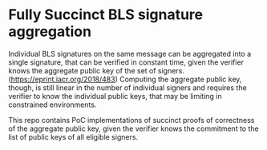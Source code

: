 # Fully Succinct BLS signature aggregation

Individual BLS signatures on the same message can be aggregated into a single signature,
that can be verified in constant time, given the verifier knows the aggregate public key of the set of signers. (https://eprint.iacr.org/2018/483)
Computing the aggregate public key, though, is still linear in the number of individual signers
and requires the verifier to know the individual public keys, that may be limiting in constrained environments.

This repo contains PoC implementations of succinct proofs of correctness of the aggregate public key,
given the verifier knows the commitment to the list of public keys of all eligible signers.